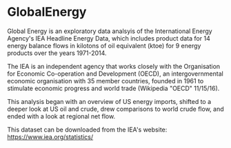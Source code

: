 # GlobalEnergy

Global Energy is an exploratory data analsyis of the International Energy Agency's IEA Headline Energy Data, which includes product data for 14 energy balance flows in kilotons of oil equivalent (ktoe) for 9 energy products over the years 1971-2014.

The IEA is an independent agency that works closely with the Organisation for Economic Co-operation and Development (OECD), an intergovernmental economic organisation with 35 member countries, founded in 1961 to stimulate economic progress and world trade (Wikipedia "OECD" 11/15/16).

This analysis began with an overview of US energy imports, shifted to a deeper look at US oil and crude, drew comparisons to world crude flow, and ended with a look at regional net flow.

This dataset can be downloaded from the IEA's website: https://www.iea.org/statistics/
